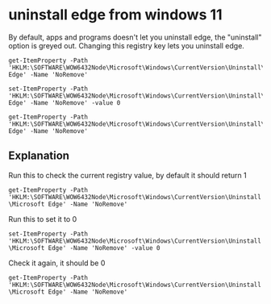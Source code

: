 # uninstall edge from windows 11
By default, apps and programs doesn't let you uninstall edge, the "uninstall" option is greyed out.  Changing this registry key lets you uninstall edge.

```
get-ItemProperty -Path 'HKLM:\SOFTWARE\WOW6432Node\Microsoft\Windows\CurrentVersion\Uninstall\Microsoft Edge' -Name 'NoRemove'

set-ItemProperty -Path 'HKLM:\SOFTWARE\WOW6432Node\Microsoft\Windows\CurrentVersion\Uninstall\Microsoft Edge' -Name 'NoRemove' -value 0

get-ItemProperty -Path 'HKLM:\SOFTWARE\WOW6432Node\Microsoft\Windows\CurrentVersion\Uninstall\Microsoft Edge' -Name 'NoRemove'
```


## Explanation
Run this to check the current registry value, by default it should return 1

`get-ItemProperty -Path 'HKLM:\SOFTWARE\WOW6432Node\Microsoft\Windows\CurrentVersion\Uninstall\Microsoft Edge' -Name 'NoRemove'`

Run this to set it to 0

`set-ItemProperty -Path 'HKLM:\SOFTWARE\WOW6432Node\Microsoft\Windows\CurrentVersion\Uninstall\Microsoft Edge' -Name 'NoRemove' -value 0`

Check it again, it should be 0

`get-ItemProperty -Path 'HKLM:\SOFTWARE\WOW6432Node\Microsoft\Windows\CurrentVersion\Uninstall\Microsoft Edge' -Name 'NoRemove'` 
